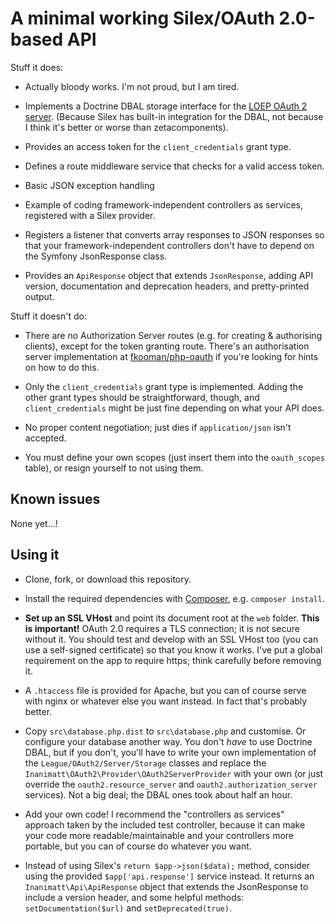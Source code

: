 # A minimal working Silex/OAuth 2.0-based API

Stuff it does:

* Actually bloody works. I'm not proud, but I am tired.

* Implements a Doctrine DBAL storage interface for the [LOEP OAuth 2 server](https://github.com/php-loep/oauth2-server). (Because Silex has built-in integration for the DBAL, not because I think it's better or worse than zetacomponents).

* Provides an access token for the `client_credentials` grant type. 

* Defines a route middleware service that checks for a valid access token.

* Basic JSON exception handling

* Example of coding framework-independent controllers as services, registered with a Silex provider.

* Registers a listener that converts array responses to JSON responses so that your framework-independent controllers don't have to depend on the Symfony JsonResponse class.

* Provides an `ApiResponse` object that extends `JsonResponse`, adding API version, documentation and deprecation headers, and pretty-printed output.

Stuff it doesn't do:

* There are no Authorization Server routes (e.g. for creating & authorising clients), except for the token granting route. There's an authorisation server implementation at [fkooman/php-oauth](https://github.com/fkooman/php-oauth) if you're looking for hints on how to do this. 

* Only the `client_credentials` grant type is implemented. Adding the other grant types should be straightforward, though, and `client_credentials` might be just fine depending on what your API does.

* No proper content negotiation; just dies if `application/json` isn't accepted.

* You must define your own scopes (just insert them into the `oauth_scopes` table), or resign yourself to not using them.

## Known issues

None yet…!


## Using it

* Clone, fork, or download this repository. 

* Install the required dependencies with [Composer](http://getcomposer.org), e.g. `composer install`.

* **Set up an SSL VHost** and point its document root at the `web` folder. **This is important!** OAuth 2.0 requires a TLS connection; it is not secure without it. You should test and develop with an SSL VHost too (you can use a self-signed certificate) so that you know it works. I've put a global requirement on the app to require https; think carefully before removing it.

* A `.htaccess` file is provided for Apache, but you can of course serve with nginx or whatever else you want instead. In fact that's probably better.

* Copy `src\database.php.dist` to `src\database.php` and customise. Or configure your database another way. You don't *have* to use Doctrine DBAL, but if you don't, you'll have to write your own implementation of the `League/OAuth2/Server/Storage` classes and replace the `Inanimatt\OAuth2\Provider\OAuth2ServerProvider` with your own (or just override the `oauth2.resource_server` and `oauth2.authorization_server` services). Not a big deal; the DBAL ones took about half an hour.

* Add your own code! I recommend the "controllers as services" approach taken by the included test controller, because it can make your code more readable/maintainable and your controllers more portable, but you can of course do whatever you want.

* Instead of using Silex's `return $app->json($data);` method, consider using the provided `$app['api.response']` service instead. It returns an `Inanimatt\Api\ApiResponse` object that extends the JsonResponse to include a version header, and some helpful methods: `setDocumentation($url)` and `setDeprecated(true)`. 
